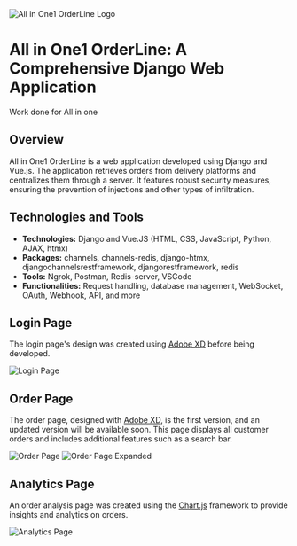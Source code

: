 <!DOCTYPE html>
<html lang="en">
<head>
    <meta charset="UTF-8">
    <meta http-equiv="X-UA-Compatible" content="IE=edge">
    <meta name="viewport" content="width=device-width, initial-scale=1.0">

</head>
<body>

<img src="https://user-images.githubusercontent.com/90828091/175833466-de259052-f9b5-479e-84f6-8e50bbcb4cb6.svg" alt="All in One1 OrderLine Logo">

<h1>All in One1 OrderLine: A Comprehensive Django Web Application</h1>

<p>Work done for All in one</p>

<h2>Overview</h2>

<p>All in One1 OrderLine is a web application developed using Django and Vue.js. The application retrieves orders from delivery platforms and centralizes them through a server. It features robust security measures, ensuring the prevention of injections and other types of infiltration.</p>

<h2>Technologies and Tools</h2>

<ul>
    <li><strong>Technologies:</strong> Django and Vue.JS (HTML, CSS, JavaScript, Python, AJAX, htmx)</li>
    <li><strong>Packages:</strong> channels, channels-redis, django-htmx, djangochannelsrestframework, djangorestframework, redis</li>
    <li><strong>Tools:</strong> Ngrok, Postman, Redis-server, VSCode</li>
    <li><strong>Functionalities:</strong> Request handling, database management, WebSocket, OAuth, Webhook, API, and more</li>
</ul>

<h2>Login Page</h2>

<p>The login page's design was created using <a href="https://www.adobe.com/fr/products/xd.html">Adobe XD</a> before being developed. </p>

<img src="https://user-images.githubusercontent.com/90828091/214683032-53990162-f7a0-4312-a277-04bad3f67dfb.png" alt="Login Page">

<br>

<h2>Order Page</h2>

<p>The order page, designed with <a href="https://www.adobe.com/fr/products/xd.html">Adobe XD</a>, is the first version, and an updated version will be available soon. This page displays all customer orders and includes additional features such as a search bar.</p>

<img src="https://user-images.githubusercontent.com/90828091/250050867-d83fc59b-d063-4e9e-9baa-e1cc879da9f4.png" alt="Order Page">
<img src="https://user-images.githubusercontent.com/90828091/250050876-1147517c-3839-4afc-bb7d-96902184132a.png" alt="Order Page Expanded">

<h2>Analytics Page</h2>

<p>An order analysis page was created using the <a href="https://www.chartjs.org/">Chart.js</a> framework to provide insights and analytics on orders.</p>

<img src="https://user-images.githubusercontent.com/90828091/250050980-90809852-58cc-4b8f-b86a-8ea978885c82.png" alt="Analytics Page">
